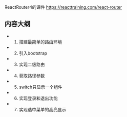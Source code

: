 ReactRouter4的课件
https://reacttraining.com/react-router
## 内容大纲

- 1. 搭建最简单的路由环境
- 2. 引入bootstrap
- 3. 实现二级路由
- 4. 获取路径参数
- 5. switch只显示一个组件
- 6. 实现登录和退出功能
- 7. 实现选中菜单的高亮显示